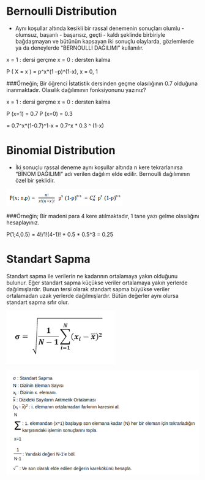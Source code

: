 # Bernoulli Distribution

* Aynı koşullar altında kesikli bir rassal denemenin sonuçları olumlu - olumsuz, başarılı - başarısız, geçti - kaldı şeklinde birbiriyle bağdaşmayan ve bütünün kapsayan iki sonuçlu olaylarda, gözlemlerde ya da deneylerde “BERNOULLİ DAĞILIMI” kullanılır. 

x = 1 : dersi gerçme
x = 0 : dersten kalma

P ( X = x ) = p^x*(1 –p)^(1-x),   x = 0, 1

###Örneğin; Bir  öğrenci  İstatistik  dersinden  geçme  olasılığının  0.7  olduğuna inanmaktadır.  Olasılık  dağılımının  fonksiyonunu  yazınız?  

x = 1 : dersi gerçme
x = 0 : dersten kalma

P (x=1) = 0.7
P (x=0) = 0.3 

= 0.7^x*(1-0.7)^1-x = 0.7^x * 0.3 ^ (1-x)

# Binomial Distribution

* İki  sonuçlu  rassal  deneme  aynı  koşullar  altında  n  kere  tekrarlanırsa  “BİNOM DAĞILIMI” adı verilen dağılım elde edilir. Bernoulli dağılımının özel bir şeklidir. 

![](https://github.com/yildirimyy/binomial-bernoulli/blob/master/Screen/1.png) 

###Örneğin; Bir  madeni  para  4  kere atılmaktadır, 1  tane  yazı  gelme olasılığını hesaplayınız.

P(1;4,0.5) = 4!/1!(4-1)! * 0.5 * 0.5^3 = 0.25

# Standart Sapma

Standart sapma ile verilerin ne kadarının ortalamaya yakın olduğunu bulunur. Eğer standart sapma küçükse veriler ortalamaya yakın yerlerde dağılmışlardır. Bunun tersi olarak standart sapma büyükse veriler ortalamadan uzak yerlerde dağılmışlardır. Bütün değerler aynı olursa standart sapma sıfır olur.

![](https://github.com/yildirimyy/binomial-bernoulli/blob/master/Screen/2.png) 

![](https://github.com/yildirimyy/binomial-bernoulli/blob/master/Screen/3.png) 
